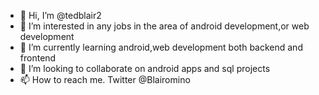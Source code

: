 - 👋 Hi, I’m @tedblair2
- 👀 I’m interested in any jobs in the area of android development,or web development
- 🌱 I’m currently learning android,web development both backend and frontend
- 💞️ I’m looking to collaborate on android apps and sql projects
- 📫 How to reach me. Twitter @Blairomino

